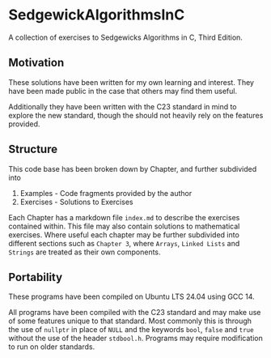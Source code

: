 # SedgewickAlgorithmsInC
A collection of exercises to Sedgewicks Algorithms in C, Third Edition.

## Motivation

These solutions have been written for my own learning and interest. They
have been made public in the case that others may find them useful.

Additionally they have been written with the C23 standard in mind to
explore the new standard, though the should not heavily rely on the
features provided.

## Structure

This code base has been broken down by Chapter, and further subdivided
into 
1. Examples - Code fragments provided by the author
2. Exercises - Solutions to Exercises

Each Chapter has a markdown file `index.md` to describe the exercises
contained within. This file may also contain solutions to mathematical
exercises. Where useful each chapter may be further subdivided
into different sections such as `Chapter 3`, where `Arrays`, `Linked Lists`
and `Strings` are treated as their own components.

## Portability

These programs have been compiled on Ubuntu LTS 24.04 using GCC 14. 

All programs have been compiled with the C23 standard and may make use of
some features unique to that standard. Most commonly this is through the
use of `nullptr` in place of `NULL` and the keywords `bool`, `false` and
`true` without the use of the header `stdbool.h`. Programs may require
modification to run on older standards.

